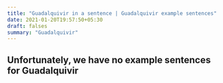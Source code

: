 ```yaml
---
title: "Guadalquivir in a sentence | Guadalquivir example sentences"
date: 2021-01-20T19:57:50+05:30
draft: falses
summary: "Guadalquivir"
---
```

## Unfortunately, we have no example sentences for Guadalquivir                 
